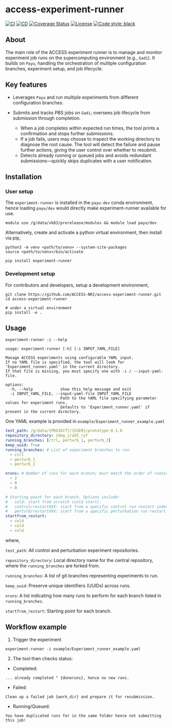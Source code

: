 # access-experiment-runner

[![CI](https://github.com/ACCESS-NRI/access-experiment-runner/actions/workflows/ci.yml/badge.svg)](https://github.com/ACCESS-NRI/access-experiment-runner/actions/workflows/ci.yml)
[![CD](https://github.com/ACCESS-NRI/access-experiment-runner/actions/workflows/cd.yml/badge.svg)](https://github.com/ACCESS-NRI/access-experiment-runner/actions/workflows/cd.yml)
[![Coverage Status](https://codecov.io/gh/ACCESS-NRI/access-experiment-runner/branch/main/graph/badge.svg)](https://codecov.io/gh/ACCESS-NRI/access-experiment-runner)
[![License](https://img.shields.io/badge/license-Apache%202.0-blue?style=flat-square)](https://opensource.org/license/apache-2-0)
[![Code style: black](https://img.shields.io/badge/code%20style-black-000000.svg)](https://github.com/psf/black)

## About
The main role of the ACCESS experiment runner is to manage and monitor experiment job runs on the supercomputing environment (e.g., `Gadi`). It builds on `Payu`, handling the orchestration of multiple configuration branches, experiment setup, and job lifecycle.

## Key features
- Leverages `Payu` and run multiple experiments from different configuration branches.

- Submits and tracks PBS jobs on `Gadi`; oversees job lifecycle from submission through completion.
  - When a job completes within expected run times, the tool prints a confirmation and stops further submissions.
  - If a job fails, users may choose to inspect the working directory to diagnose the root cause. The tool will detect the failure and pause further actions, giving the user control over whether to resubmit.
  - Detects already running or queued jobs and avoids redundant submissions—quickly skips duplicates with a user notification.

## Installation
### User setup
The `experiment-runner` is installed in the `payu-dev` conda environment, hence loading `payu/dev` would directly make experiment-runner available for use.
```
module use /g/data/vk83/prerelease/modules && module load payu/dev
```

Alternatively, create and activate a python virtual environment, then install via pip,
```
python3 -m venv <path/to/venv> --system-site-packages
source <path/to/venv>/bin/activate

pip install experiment-runner
```

### Development setup
For contributors and developers, setup a development environment,
```
git clone https://github.com/ACCESS-NRI/access-experiment-runner.git
cd access-experiment-runner

# under a virtual environment
pip install -e .
```

## Usage
```
experiment-runner -i --help

usage: experiment-runner [-h] [-i INPUT_YAML_FILE]

Manage ACCESS experiments using configurable YAML input.
If no YAML file is specified, the tool will look for 'Experiment_runner.yaml' in the current directory.
If that file is missing, you must specify one with -i / --input-yaml-file.

options:
  -h, --help            show this help message and exit
  -i INPUT_YAML_FILE, --input-yaml-file INPUT_YAML_FILE
                        Path to the YAML file specifying parameter values for experiment runs.
                        Defaults to 'Experiment_runner.yaml' if present in the current directory.
```

One YAML example is provided in `example/Experiment_runner_example.yaml`

```yaml
test_path: /g/data/{PROJECT}/{USER}/prototype-0.1.0
repository_directory: 1deg_jra55_ryf
running_branches: [ctrl, perturb_1, perturb_2]
keep_uuid: True
running_branches: # List of experiment branches to run.
  - ctrl
  - perturb_1
  - perturb_2

nruns: # Number of runs for each branch; must match the order of running_branches.
  - 2
  - 0
  - 0

# Starting point for each branch. Options include:
#   cold: start from scratch (cold start).
#   control/restartXXX: start from a specific control run restart index.
#   perturb/restartXXX: start from a specific perturbation run restart index.
startfrom_restart:
  - cold
  - cold
  - cold
```
where,

`test_path`: All control and perturbation experiment repositories.

`repository_directory`: Local directory name for the central repository, where the `running_branches` are forked from.

`running_branches`: A list of git branches representing experiments to run.

`keep_uuid`: Preserve unique identifiers (UUIDs) across runs.

`nruns`: A list indicating how many runs to perform for each branch listed in `running_branches`.

`startfrom_restart`: Starting point for each branch.

## Workflow example
1. Trigger the experiment
```
experiment-runner -i example/Experiment_runner_example.yaml
```
2. The tool then checks status:
- Completed:
```
... already completed " {doneruns}, hence no new runs.
```
- Failed:
```
Clean up a failed job {work_dir} and prepare it for resubmission.
```
- Running/Queued: 
```
You have duplicated runs for in the same folder hence not submitting this job!
```